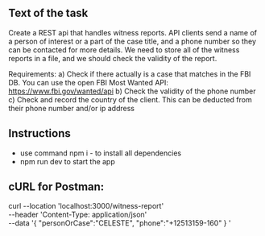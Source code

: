 ## Text of the task

Create a REST api that handles witness reports.
API clients send a name of a person of interest or a part of the case title, and a phone
number so they can be contacted for more details.
We need to store all of the witness reports in a file, and we should check the validity of the report.

Requirements:
a) Check if there actually is a case that matches in the FBI DB. You can use the open FBI Most Wanted API: https://www.fbi.gov/wanted/api
b) Check the validity of the phone number
c) Check and record the country of the client. This can be deducted from their phone number and/or ip address

## Instructions

- use command npm i - to install all dependencies
- npm run dev to start the app

## cURL for Postman:

curl --location 'localhost:3000/witness-report' \
--header 'Content-Type: application/json' \
--data '{
"personOrCase":"CELESTE", "phone":"+12513159-160"
}
'
